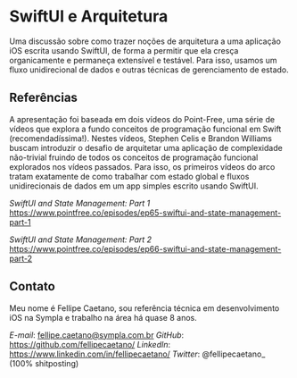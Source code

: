 # SwiftUI e Arquitetura

Uma discussão sobre como trazer noções de arquitetura a uma aplicação iOS
escrita usando SwiftUI, de forma a permitir que ela cresça organicamente e
permaneça extensível e testável. Para isso, usamos um fluxo unidirecional de
dados e outras técnicas de gerenciamento de estado.

## Referências

A apresentação foi baseada em dois vídeos do Point-Free, uma série de vídeos que
explora a fundo conceitos de programação funcional em Swift (recomendadíssima!).
Nestes vídeos, Stephen Celis e Brandon Williams buscam introduzir o desafio de
arquitetar uma aplicação de complexidade não-trivial fruindo de todos os
conceitos de programação funcional explorados nos vídeos passados. Para isso, os
primeiros vídeos do arco tratam exatamente de como trabalhar com estado global e
fluxos unidirecionais de dados em um app simples escrito usando SwiftUI.

*SwiftUI and State Management: Part 1*
https://www.pointfree.co/episodes/ep65-swiftui-and-state-management-part-1

*SwiftUI and State Management: Part 2*
https://www.pointfree.co/episodes/ep66-swiftui-and-state-management-part-2

## Contato

Meu nome é Fellipe Caetano, sou referência técnica em desenvolvimento iOS na
Sympla e trabalho na área há quase 8 anos.

*E-mail*: fellipe.caetano@sympla.com.br
*GitHub*: https://github.com/fellipecaetano/
*LinkedIn*: https://www.linkedin.com/in/fellipecaetano/
*Twitter*: @fellipecaetano_ (100% shitposting)
